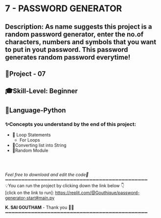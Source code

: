 # 7 - PASSWORD GENERATOR
## Description: As name suggests this project is a random password generator, enter the no.of characters, numbers and symbols that you want to put in yout password. This password generates random password everytime! 
## 📝Project - 07
## 🎓Skill-Level: Beginner
## 🎨Language-Python
### ✨Concepts you understand by the end of this project:  
- 📌 Loop Statements
   - For Loops
- 📌Converting list into String
- 📌Random Module
<br/>

<br/>

_Feel free to download and edit the code💨_
➖➖➖➖➖➖➖➖➖➖➖➖➖➖➖➖➖➖➖➖➖➖➖➖➖➖➖➖➖➖➖➖➖➖➖➖➖➖➖➖➖➖➖➖<br/>
💡You can run the project by clicking down the link below 👇 <br/>
[click on the link to run]: https://replit.com/@Gouthique/password-generator-start#main.py <br/>

**K. SAI GOUTHAM** - Thank you 👋🏻
➖➖➖➖➖➖➖➖➖➖➖➖➖➖➖➖➖➖➖➖➖➖➖➖➖➖➖➖➖➖➖➖➖➖➖➖➖➖➖➖➖➖➖➖

